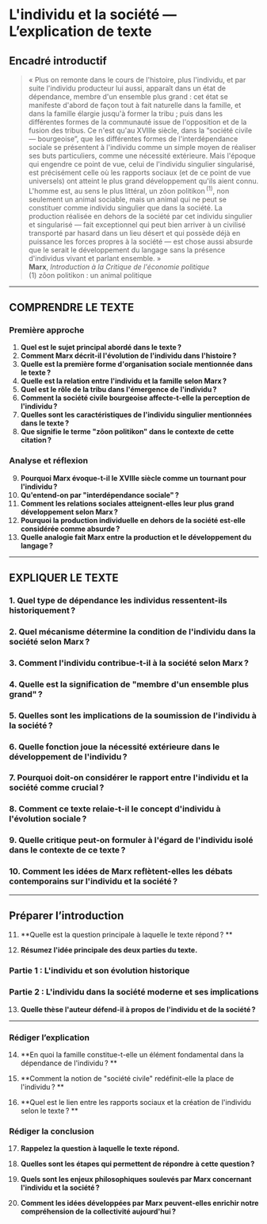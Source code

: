 # L'individu et la société — L’explication de texte

## Encadré introductif
> « Plus on remonte dans le cours de l'histoire, plus l'individu, et par suite l'individu producteur lui aussi, apparaît dans un état de dépendance, membre d'un ensemble plus grand : cet état se manifeste d'abord de façon tout à fait naturelle dans la famille, et dans la famille élargie jusqu'à former la tribu ; puis dans les différentes formes de la communauté issue de l'opposition et de la fusion des tribus. Ce n'est qu'au XVIIIe siècle, dans la “société civile — bourgeoise”, que les différentes formes de l'interdépendance sociale se présentent à l'individu comme un simple moyen de réaliser ses buts particuliers, comme une nécessité extérieure. Mais l'époque qui engendre ce point de vue, celui de l'individu singulier singularisé, est précisément celle où les rapports sociaux (et de ce point de vue universels) ont atteint le plus grand développement qu'ils aient connu. L'homme est, au sens le plus littéral, un zôon politikon&#x202F;<sup>(1)</sup>, non seulement un animal sociable, mais un animal qui ne peut se constituer comme individu singulier que dans la société. La production réalisée en dehors de la société par cet individu singulier et singularisé — fait exceptionnel qui peut bien arriver à un civilisé transporté par hasard dans un lieu désert et qui possède déjà en puissance les forces propres à la société — est chose aussi absurde que le serait le développement du langage sans la présence d'individus vivant et parlant ensemble. »  
> **Marx**, *Introduction à la Critique de l'économie politique*  
> (1) zôon politikon : un animal politique

---

## COMPRENDRE LE TEXTE

### Première approche

1. **Quel est le sujet principal abordé dans le texte ?**  
2. **Comment Marx décrit-il l'évolution de l'individu dans l'histoire ?**  
3. **Quelle est la première forme d'organisation sociale mentionnée dans le texte ?**  
4. **Quelle est la relation entre l'individu et la famille selon Marx ?**  
5. **Quel est le rôle de la tribu dans l'émergence de l'individu ?**  
6. **Comment la société civile bourgeoise affecte-t-elle la perception de l'individu ?**  
7. **Quelles sont les caractéristiques de l'individu singulier mentionnées dans le texte ?**  
8. **Que signifie le terme "zôon politikon" dans le contexte de cette citation ?**  

### Analyse et réflexion

9. **Pourquoi Marx évoque-t-il le XVIIIe siècle comme un tournant pour l'individu ?**  
10. **Qu'entend-on par "interdépendance sociale" ?**  
11. **Comment les relations sociales atteignent-elles leur plus grand développement selon Marx ?**  
12. **Pourquoi la production individuelle en dehors de la société est-elle considérée comme absurde ?**  
13. **Quelle analogie fait Marx entre la production et le développement du langage ?**  

---

## EXPLIQUER LE TEXTE

### 1. Quel type de dépendance les individus ressentent-ils historiquement ? 

### 2. Quel mécanisme détermine la condition de l'individu dans la société selon Marx ? 

### 3. Comment l'individu contribue-t-il à la société selon Marx ? 

### 4. Quelle est la signification de "membre d'un ensemble plus grand" ? 

### 5. Quelles sont les implications de la soumission de l'individu à la société ?  

### 6. Quelle fonction joue la nécessité extérieure dans le développement de l'individu ?  

### 7. Pourquoi doit-on considérer le rapport entre l'individu et la société comme crucial ?  

### 8. Comment ce texte relaie-t-il le concept d'individu à l'évolution sociale ?  

### 9. Quelle critique peut-on formuler à l'égard de l'individu isolé dans le contexte de ce texte ?  

### 10. Comment les idées de Marx reflètent-elles les débats contemporains sur l'individu et la société ?  

---

## Préparer l’introduction

11. **Quelle est la question principale à laquelle le texte répond ? **

12. **Résumez l'idée principale des deux parties du texte.**

### Partie 1 : L'individu et son évolution historique

### Partie 2 : L'individu dans la société moderne et ses implications

13. **Quelle thèse l'auteur défend-il à propos de l'individu et de la société ?**  

---

### Rédiger l’explication

14. **En quoi la famille constitue-t-elle un élément fondamental dans la dépendance de l'individu ? **

15. **Comment la notion de "société civile" redéfinit-elle la place de l'individu ? **

16. **Quel est le lien entre les rapports sociaux et la création de l'individu selon le texte ? **

### Rédiger la conclusion

17. **Rappelez la question à laquelle le texte répond.**

18. **Quelles sont les étapes qui permettent de répondre à cette question ?**

19. **Quels sont les enjeux philosophiques soulevés par Marx concernant l'individu et la société ?**

20. **Comment les idées développées par Marx peuvent-elles enrichir notre compréhension de la collectivité aujourd'hui ?**  
